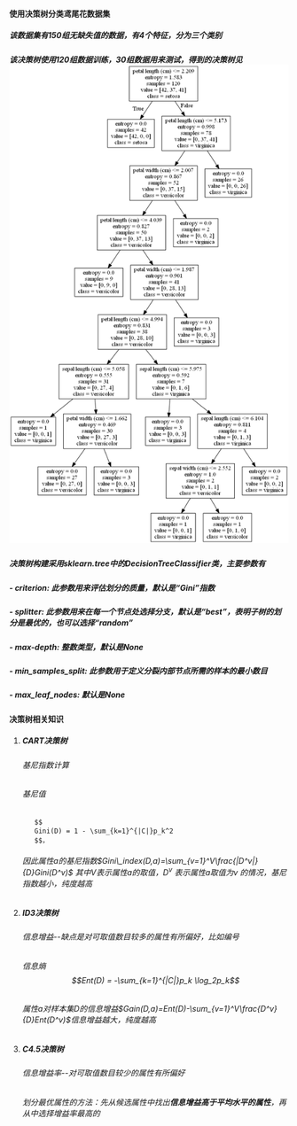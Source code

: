#### 使用决策树分类鸢尾花数据集
##### 该数据集有150组无缺失值的数据，有4个特征，分为三个类别
##### 该决策树使用120组数据训练，30组数据用来测试，得到的决策树见![](tree.png)
##### 决策树构建采用sklearn.tree中的DecisionTreeClassifier类，主要参数有
##### - **criterion:** 此参数用来评估划分的质量，默认是“Gini”指数
##### - **splitter:** 此参数用来在每一个节点处选择分支，默认是“best”，表明子树的划分是最优的，也可以选择“random”
##### - **max-depth:** 整数类型，默认是None
##### - **min_samples_split:** 此参数用于定义分裂内部节点所需的样本的最小数目
##### - **max_leaf_nodes:** 默认是None
#### 决策树相关知识

1. ##### CART决策树

   ###### 基尼指数计算 

   ###### 基尼值 
          $$
          Gini(D) = 1 - \sum_{k=1}^{|C|}p_k^2
          $$，

   ###### 因此属性a的基尼指数$Gini\_index(D,a)=\sum_{v=1}^V\frac{|D^v|}{D}Gini(D^v)$ 其中$V$表示属性a的取值，$D^v$ 表示属性a取值为$v$ 的情况，基尼指数越小，纯度越高

2. ##### ID3决策树

   ###### 信息增益--缺点是对可取值数目较多的属性有所偏好，比如编号

   ###### 信息熵 $$Ent(D) = -\sum_{k=1}^{|C|}p_k \log_2p_k$$

   ###### 属性a对样本集D的信息增益$Gain(D,a)=Ent(D)-\sum_{v=1}^V\frac{D^v}{D}Ent(D^v)$信息增益越大，纯度越高

3. ##### C4.5决策树

   ###### 信息增益率--对可取值数目较少的属性有所偏好

   ###### 划分最优属性的方法：先从候选属性中找出**信息增益高于平均水平的属性**，再从中选择增益率最高的

